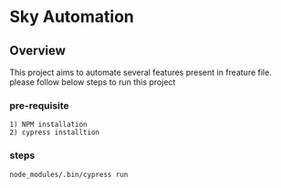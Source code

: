 # Sky Automation

## Overview
 This project aims to automate several features present in freature file. please follow below steps to run this project


### pre-requisite
    1) NPM installation
    2) cypress installtion

### steps

    node_modules/.bin/cypress run


